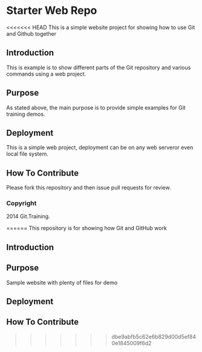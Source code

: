 # Starter Web Repo

<<<<<<< HEAD
This is a simple website project for showing how to use Git and Github together

## Introduction

This is example is to show different parts of the Git repository and various commands using a web project.

## Purpose

As stated above, the main purpose is to provide simple examples for Git training demos.

## Deployment

This is a simple web project, deployment can be on any web serveror even local file system.

## How To Contribute

Please fork this repository and then issue pull requests for review.

### Copyright

2014 Git.Training.

======
This repository is for showing how Git and GitHub work
## Introduction

## Purpose

Sample website with plenty of files for demo
## Deployment

## How To Contribute
>>>>>>> dbe9abfb5c62e6b829d00d5ef840e1845009f6d2

